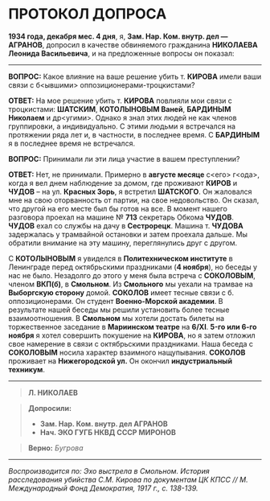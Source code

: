 # ПРОТОКОЛ ДОПРОСА  

**1934 года, декабря мес. 4 дня**, я, **Зам. Нар. Ком. внутр. дел — АГРАНОВ**, допросил в качестве обвиняемого гражданина **НИКОЛАЕВА Леонида Васильевича**, и на предложенные вопросы он показал:  

---

**ВОПРОС:** Какое влияние на ваше решение убить т. **КИРОВА** имели ваши связи с б<ывшими> оппозиционерами-троцкистами?  

**ОТВЕТ:** На мое решение убить т. **КИРОВА** повлияли мои связи с троцкистами: **ШАТСКИМ**, **КОТОЛЫНОВЫМ Ваней**, **БАРДИНЫМ Николаем** и др<угими>. Однако я знал этих людей не как членов группировки, а индивидуально. С этими людьми я встречался на протяжении ряда лет и, в частности, в последнее время. С **БАРДИНЫМ** я в последнее время не встречался.  

**ВОПРОС:** Принимали ли эти лица участие в вашем преступлении?  

**ОТВЕТ:** Нет, не принимали. Примерно в **августе месяце** с<его> г<ода>, когда я вел днем наблюдение за домом, где проживают **КИРОВ** и **ЧУДОВ** – на ул. **Красных Зорь**, я встретил **ШАТСКОГО**. Он жаловался мне на свою оторванность от партии, на свое недовольство. Он сказал, что другой на его месте был бы готов на все. В момент нашего разговора проехал на машине № **713** секретарь Обкома **ЧУДОВ**. **ЧУДОВ** ехал со службы на дачу в **Сестрорецк**. Машина т. **ЧУДОВА** задержалась у трамвайной остановки и затем проехала дальше. Мы обратили внимание на эту машину, переглянулись друг с другом.  

С **КОТОЛЫНОВЫМ** я увиделся в **Политехническом институте** в Ленинграде перед октябрьскими праздниками (**4 ноября**), но беседы у нас не было. Незадолго до этого у меня была встреча с **СОКОЛОВЫМ**, членом **ВКП(б)**, в **Смольном**. Из **Смольного** мы уехали на трамвае на **Выборгскую сторону** домой. **СОКОЛОВ** имеет тесные связи с б. оппозиционерами. Он студент **Военно-Морской академии**. В результате нашей беседы мы решили установить более тесные взаимоотношения. В **Смольном** мы хотели достать билеты на торжественное заседание в **Мариинском театре** на **6/XI**. **5-го или 6-го ноября** я хотел совершить покушение на **КИРОВА**, но я затем отложил свое намерение в связи с октябрьскими праздниками. Наша беседа с **СОКОЛОВЫМ** носила характер взаимного нащупывания. **СОКОЛОВ** проживает на **Нижегородской ул.** Он окончил **индустриальный техникум**.  

---

> **Л. НИКОЛАЕВ**  

>**Допросили:**  
>- **Зам. Нар. Ком. внутр. дел АГРАНОВ**  
>- **Нач. ЭКО ГУГБ НКВД СССР МИРОНОВ**  

> **Верно:** *Бугрова*  

---
*Воспроизводится по: Эхо выстрела в Смольном. История расследования убийства С.М. Кирова по документам ЦК КПСС // М. Международный Фонд Демократия, 1917 г., с. 138-139.*  